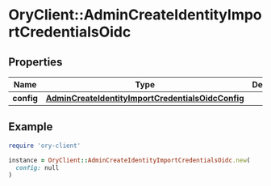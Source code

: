 # OryClient::AdminCreateIdentityImportCredentialsOidc

## Properties

| Name | Type | Description | Notes |
| ---- | ---- | ----------- | ----- |
| **config** | [**AdminCreateIdentityImportCredentialsOidcConfig**](AdminCreateIdentityImportCredentialsOidcConfig.md) |  | [optional] |

## Example

```ruby
require 'ory-client'

instance = OryClient::AdminCreateIdentityImportCredentialsOidc.new(
  config: null
)
```

